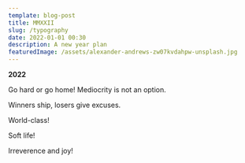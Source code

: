```yaml
---
template: blog-post
title: MMXXII
slug: /typography
date: 2022-01-01 00:30
description: A new year plan
featuredImage: /assets/alexander-andrews-zw07kvdahpw-unsplash.jpg
---
```

**2022**

Go hard or go home! Mediocrity is not an option.

Winners ship, losers give excuses.

World-class!

Soft life!

Irreverence and joy!